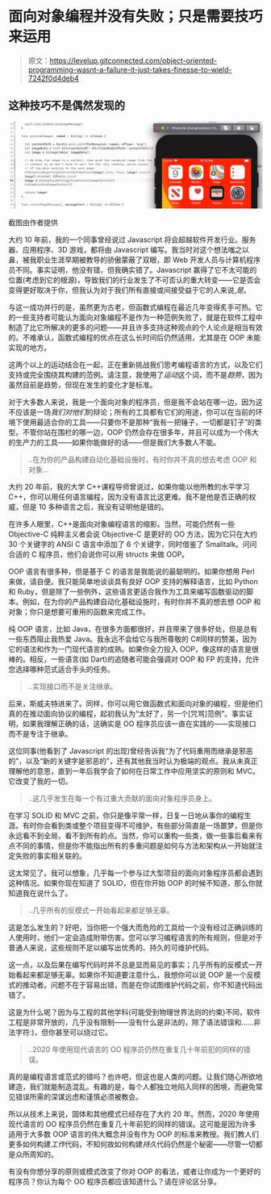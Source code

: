 # 面向对象编程并没有失败；只是需要技巧来运用

> 原文：<https://levelup.gitconnected.com/object-oriented-programming-wasnt-a-failure-it-just-takes-finesse-to-wield-7242f0d4deb4>

## 这种技巧不是偶然发现的

![](img/d7cb14a07790e61b1c228648ff2ea7d5.png)

截图由作者提供

大约 10 年前，我的一个同事曾经说过 Javascript 将会超越软件开发行业。服务器、应用程序、3D 游戏，都将由 Javascript 编写。我当时对这个想法嗤之以鼻，被我职业生涯早期被教导的骄傲蒙蔽了双眼，即 Web 开发人员与计算机程序员不同。事实证明，他没有错，但我确实错了。Javascript 赢得了它不太可能的位置(考虑到它的根源)，导致我们的行业发生了不可否认的重大转变——它是否会变得更好取决于你，但我认为对于我们所有直接或间接受益于它的人来说,*是*。

与这一成功并行的是，虽然更为古老，但函数式编程在最近几年变得炙手可热。它的一些支持者可能认为面向对象编程不是作为一种范例失败了，就是在软件工程中制造了比它所解决的更多的问题——并且许多支持这种观点的个人论点是相当有效的。不难承认，函数式编程的优点在这么长时间后仍然适用，尤其是在 OOP 未能实现的地方。

这两个以上的运动结合在一起，正在重新挑战我们思考编程语言的方式，以及它们支持或完全围绕其构建的范例。请注意，我使用了*运动*这个词，而不是*趋势*，因为虽然目前是趋势，但现在发生的变化才是标准。

对于大多数人来说，我是一个面向对象的程序员，但是我不会站在哪一边，因为这不应该是一场*我们对他们*的辩论；所有的工具都有它们的用途，你可以在当前的环境下使用最适合你的工具——只要你不是那种“我有一把锤子，一切都是钉子”的类型。不管你站在围栏的哪一边，OOP 仍然会存在很多年，并且可以成为一个伟大的生产力的工具——如果你能做好的话——但是我们大多数人不能。

> ..在为你的产品构建自动化基础设施时，有时你并不真的想去考虑 OOP 和对象…

大约 20 年前，我的大学 C++课程导师曾说过，如果你能以他所教的水平学习 C++，你可以用任何语言编程，因为没有语言比这更难。我不是他是否正确的权威，但是 10 多种语言之后，我没有证明他是错的。

在许多人眼里，C++是面向对象编程语言的缩影。当然，可能仍然有一些 Objective-C 纯粹主义者会说 Objective-C 是更好的 OO 方法，因为它只在大约 30 个关键字的 ANSI C 语言中添加了 6 个关键字，同时借鉴了 Smalltalk。问问合适的 C 程序员，他们会说你可以用 structs 来做 OOP。

OOP 语言有很多种，但是基于 C 的语言是我能说的最聪明的。如果你想用 Perl 来做，请自便。我只能简单地谈谈具有良好 OOP 支持的解释语言，比如 Python 和 Ruby，但是除了一些例外，这些语言更适合我作为工具来编写函数驱动的脚本。例如，在为你的产品构建自动化基础设施时，有时你并不真的想去想 OOP 和对象；你只是想要可重用的函数来完成工作。

纯 OOP 语言，比如 Java，在很多方面都很好，并且带来了很多好处，但是总有一些东西阻止我热爱 Java。我永远不会给它与我所尊敬的 C#同样的赞美，因为它的语法和作为一门现代语言的成熟。如果你全力投入 OOP，像这样的语言是很棒的。相反，一些语言(如 Dart)的追随者可能会强调对 OOP 和 FP 的支持，允许您选择哪种范式适合手头的任务。

> ..实现接口而不是关注继承。

后来，斯威夫特进来了。同样，你可以用它做函数式和面向对象的编程，但是他们真的在推动面向协议的编程，起初我认为“太好了，另一个[咒骂]范例”。事实证明，如果我理解正确的话，这确实是 OO 程序员应该一直在实践的——实现接口而不是专注于继承。

这位同事(他看到了 Javascript 的出现)曾经告诉我“为了代码重用而继承是邪恶的”，以及“新的关键字是邪恶的”，还有其他我当时认为极端的观点。我从未真正理解他的意思，直到一年后我学会了如何在日常工作中应用坚实的原则和 MVC。它改变了我的一切。

> ..这几乎发生在每一个有过重大贡献的面向对象程序员身上。

在学习 SOLID 和 MVC 之前，你只是像平常一样，日复一日地从事你的编程生涯。有时你会看到类或整个项目变得不可维护，有些部分简直是一场噩梦，但是你永远看不到全局，看不到所有的点。当然，你可以重构一些类，做一些事后看来有点不同的事情，但是你不能指出所有的多重问题是如何与方法和架构从一开始就注定失败的事实相关联的。

这太常见了。我可以想象，几乎每一个参与过大型项目的面向对象程序员都会遇到这种情况。如果你现在知道了 SOLID，但在你开始 OOP 的时候不知道，那么你就知道我在说什么了。

> ..几乎所有的反模式一开始看起来都足够无辜。

这是怎么发生的？好吧，当你把一个强大而危险的工具给一个没有经过正确训练的人使用时，他们一定会造成附带伤害。您可以学习编程语言的所有规则，但是对于普通人来说，这些规则不足以编写出优秀的、持久的可维护代码。

这一点，以及后果在编写代码时并不总是显而易见的事实；几乎所有的反模式一开始看起来都足够无辜。如果你不知道要注意什么，我想你可以说 OOP 是一个反模式的推动者。问题不在于容易出错，而是在你试图维护代码之前，你不知道代码出错了。

这是为什么呢？因为与工程的其他学科(可能受到物理世界法则的约束)不同，软件工程是非常开放的，几乎没有限制——没有什么是非法的，除了语法错误和……非法字符:)，但你甚至可以绕过它。

> ..2020 年使用现代语言的 OO 程序员仍然在重复几十年前犯的同样的错误。

真的是编程语言或范式的错吗？也许吧，但这也是人类的问题。让我们随心所欲地建造，我们就能制造混乱。有趣的是，每个人都独立地陷入同样的困境，而避免常见错误所需的深谋远虑和谨慎必须被教会。

所以从技术上来说，固体和其他模式已经存在了大约 20 年。然而，2020 年使用现代语言的 OO 程序员仍然在重复几十年前犯的同样的错误。这可能是因为许多适用于大多数 OOP 语言的伟大概念并没有作为 OOP 的标准来教授。我们教人们更多如何构建*工作*代码，不知何故如何构建*持久*代码仍然是个秘密——尽管一切都是众所周知的。

有没有你想分享的原则或模式改变了你对 OOP 的看法，或者让你成为一个更好的程序员？你认为每个 OO 程序员都应该知道什么？请在评论区分享。